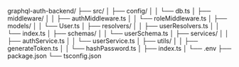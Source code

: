 graphql-auth-backend/
├── src/
│   ├── config/
│   │   └── db.ts
│   ├── middleware/
│   │   ├── authMiddleware.ts
│   │   └── roleMiddleware.ts
│   ├── models/
│   │   └── User.ts
│   ├── resolvers/
│   │   ├── userResolvers.ts
│   │   └── index.ts
│   ├── schemas/
│   │   └── userSchema.ts
│   ├── services/
│   │   ├── authService.ts
│   │   └── userService.ts
│   ├── utils/
│   │   ├── generateToken.ts
│   │   └── hashPassword.ts
│   ├── index.ts
│   └── .env
├── package.json
└── tsconfig.json 
